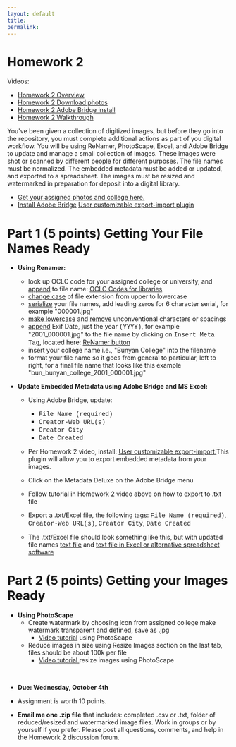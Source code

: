 ```yaml
---
layout: default
title: 
permalink:
---
```


<h1> Homework 2</h1>

Videos:

- <a href="https://youtu.be/cEJkqgh2yvk" target="_blank">Homework 2 Overview</a>
- <a href="https://youtu.be/z4JI3Xs2qXk" target="_blank">Homework 2 Download photos</a>
- <a href="https://youtu.be/PmwzLhzRbA0" target="_blank">Homework 2 Adobe Bridge install</a>
- <a href="https://youtu.be/wivyD2w6nMc" target="_blank">Homework 2 Walkthrough</a>

You've been given a collection of digitized images, but before they go into the repository, you must complete additional actions as part of you digital workflow. You will be using ReNamer, PhotoScape, Excel, and Adobe Bridge to update and manage a small collection of images. These images were shot or scanned by different people for different purposes. The file names must be normalized. The embedded metadata must be added or updated, and exported to a spreadsheet. The images must be resized and watermarked in preparation for deposit into a digital library.  
- <a href="https://markwolfeman.github.io/ist653/assignments/college_photo_list.html" target="_blank">Get your assigned photos and college here.</a>
- <a href="https://www.adobe.com/products/bridge.html" target="_blank">Install Adobe Bridge</a>
<a href="https://metadatadeluxe.github.io/adobe_bridge_custom_export-import.html" target="_blank">User customizable export-import plugin</a>


# Part 1 (5 points) Getting Your File Names Ready

- **Using Renamer:**
<a href="" target="_blank"></a>
	- look up OCLC code for your assigned college or university, and <u>append</u> to file name: <a href="http://www.oclc.org/contacts/libraries.en.html" target="_blank">OCLC Codes for libraries</a>
	- <u>change case</u> of file extension from upper to lowercase
	- <u>serialize</u> your file names, add leading zeros for 6 character serial, for example "000001.jpg"
	- <u>make lowercase</u> and <u>remove</u> unconventional characters or spacings
	- <u>append</u> Exif Date, just the year <span style="font-family:Courier">(YYYY)</span>, for example "2001_000001.jpg" to the file name by clicking on <span style="font-family:Courier">Insert Meta Tag</span>, located here: <a href="https://markwolfeman.github.io/ist653/assignments/insert_meta_tag.JPG" target="_blank">ReNamer button</a>
	- insert your college name i.e., "Bunyan College" into the filename
	- format your file name so it goes from general to particular, left to right, for a final file name that looks like this example "bun_bunyan_college_2001_000001.jpg"


- **Update Embedded Metadata using Adobe Bridge and MS Excel:**

	- Using Adobe Bridge, update:
		- <span style="font-family:Courier">File Name (required)</span>
		- <span style="font-family:Courier">Creator-Web URL(s)</span> 
		- <span style="font-family:Courier">Creator City</span>
		- <span style="font-family:Courier">Date Created</span>



	- Per Homework 2 video, install: <a href="https://metadatadeluxe.github.io/" target="_blank">User customizable export-import.</a>This plugin will allow you to export embedded metadata from your images.
	- Click on the Metadata Deluxe on the Adobe Bridge menu 
	- Follow tutorial in Homework 2 video above on how to export to .txt file
	- Export a .txt/Excel file, the following tags: <span style="font-family:Courier">File Name (required)</span>, <span style="font-family:Courier">Creator-Web URL(s)</span>, <span style="font-family:Courier">Creator City</span>, <span style="font-family:Courier">Date Created</span>
	- The .txt/Excel file should look something like this, but with updated file names <a href="https://markwolfeman.github.io/ist653/assignments/completed_text_file.JPG" target="_blank">text file</a> and <a href="https://markwolfeman.github.io/ist653/assignments/completed_text_file_in_excel.JPG" target="_blank">text file in Excel or alternative spreadsheet software</a> 


# Part 2 (5 points) Getting your Images Ready

- **Using PhotoScape**
	- Create watermark by choosing icon from assigned college make watermark transparent and defined, save as .jpg
		- <a href="https://youtu.be/ei0UoIIU_Yo?si=N1S4I-UNHj_-IjpG" target="_blank">Video tutorial</a> using PhotoScape 
	- Reduce images in size using Resize Images section on the last tab, files should be about 100k per file
		- <a href="https://www.youtube.com/watch?v=PSxEFQGZl94" target="_blank">Video tutorial </a>resize images using PhotoScape 
<br/>

- **Due: Wednesday, October 4th** 

- Assignment is worth 10 points. 

- **Email me one .zip file** that includes: completed .csv or .txt, folder of reduced/resized and watermarked image files. Work in groups or by yourself if you prefer. Please post all questions, comments, and help in the Homework 2 discussion forum. 